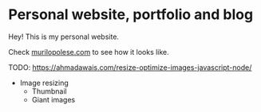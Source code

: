 # Personal website, portfolio and blog

Hey! This is my personal website.

Check [murilopolese.com](http://www.murilopolese.com) to see how it looks like.


TODO:
https://ahmadawais.com/resize-optimize-images-javascript-node/
- Image resizing
  - Thumbnail
  - Giant images
